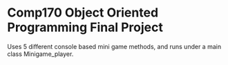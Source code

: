 # Comp170 Object Oriented Programming Final Project 
Uses 5 different console based mini game methods, and runs under a main class Minigame_player. 
